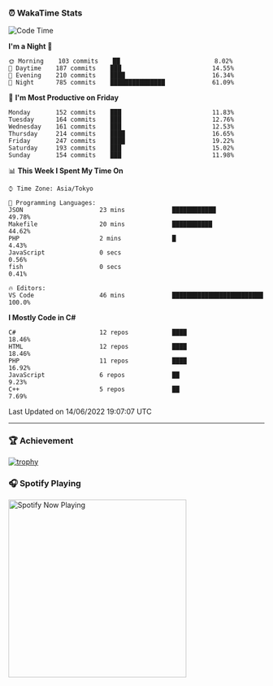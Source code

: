 ### ⏰ WakaTime Stats


<!--START_SECTION:waka-->
![Code Time](http://img.shields.io/badge/Code%20Time-0%20secs-blue)

**I'm a Night 🦉** 

```text
🌞 Morning    103 commits    ██                          8.02% 
🌆 Daytime    187 commits    ███                         14.55% 
🌃 Evening    210 commits    ████                        16.34% 
🌙 Night      785 commits    ███████████████             61.09%

```
📅 **I'm Most Productive on Friday** 

```text
Monday       152 commits    ███                         11.83% 
Tuesday      164 commits    ███                         12.76% 
Wednesday    161 commits    ███                         12.53% 
Thursday     214 commits    ████                        16.65% 
Friday       247 commits    ████                        19.22% 
Saturday     193 commits    ███                         15.02% 
Sunday       154 commits    ███                         11.98%

```


📊 **This Week I Spent My Time On** 

```text
⌚︎ Time Zone: Asia/Tokyo

💬 Programming Languages: 
JSON                     23 mins             ████████████                49.78% 
Makefile                 20 mins             ███████████                 44.62% 
PHP                      2 mins              █                           4.43% 
JavaScript               0 secs                                          0.56% 
fish                     0 secs                                          0.41%

🔥 Editors: 
VS Code                  46 mins             █████████████████████████   100.0%

```

**I Mostly Code in C#** 

```text
C#                       12 repos            ████                        18.46% 
HTML                     12 repos            ████                        18.46% 
PHP                      11 repos            ████                        16.92% 
JavaScript               6 repos             ██                          9.23% 
C++                      5 repos             ██                          7.69%

```



 Last Updated on 14/06/2022 19:07:07 UTC
<!--END_SECTION:waka-->

---

### 🏆 Achievement

[![trophy](https://github-profile-trophy.vercel.app/?username=Slime-hatena&theme=flat&no-bg=true&no-frame=true&column=8)](https://github.com/ryo-ma/github-profile-trophy)

### 🎧 Spotify Playing

[<img src="https://spotify-now-playing-slime-hatena.vercel.app/api/spotify-playing" alt="Spotify Now Playing" width="350" />](https://open.spotify.com/user/slime_hatena)

<!--
**Slime-hatena/Slime-hatena** is a ✨ _special_ ✨ repository because its `README.md` (this file) appears on your GitHub profile.

Here are some ideas to get you started:

- 🔭 I’m currently working on ...
- 🌱 I’m currently learning ...
- 👯 I’m looking to collaborate on ...
- 🤔 I’m looking for help with ...
- 💬 Ask me about ...
- 📫 How to reach me: ...
- 😄 Pronouns: ...
- ⚡ Fun fact: ...
-->
